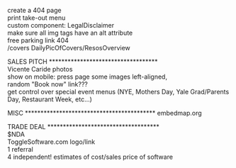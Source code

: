 
create a 404 page  
print take-out menu  
custom component: LegalDisclaimer  
make sure all img tags have an alt attribute  
free parking link 404  
/covers DailyPicOfCovers/ResosOverview  
  
SALES PITCH ***********************************  
Vicente Caride photos  
show on mobile: press page some images left-aligned,  
random "Book now" link???  
get control over special event menus (NYE, Mothers Day, Yale Grad/Parents Day, Restaurant Week, etc...)  
  
MISC ******************************************
embedmap.org  
  
TRADE DEAL ************************************  
$NDA  
ToggleSoftware.com logo/link  
1 referral  
4 independent! estimates of cost/sales price of software  


